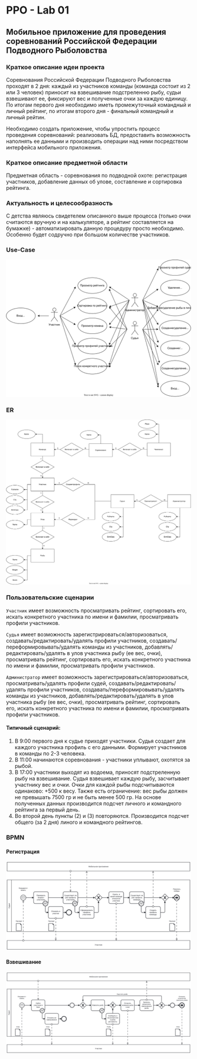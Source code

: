# PPO - Lab 01

## Мобильное приложение для проведения соревнований Российской Федерации Подводного Рыболовства

### Краткое описание идеи проекта  
Соревнования Российской Федерации Подводного Рыболовства проходят в 2 дня: каждый из участников команды (команда состоит из 2 или 3 человек) приносит на взвешивание подстреленню рыбу, судьи взвешивают ее, фиксируют вес и полученные очки за каждую единицу. По итогам первого дня необходимо иметь промежуточный командный и личный рейтинг, по итогам второго дня - финальный командный и личный рейтин.  

Необходимо создать приложение, чтобы упростить процесс проведения соревнований: реализовать БД, предоставить возможность наполнять ее данными и производить операции над ними посредством интерфейса мобильного приложения.  

### Краткое описание предметной области  
Предметная область - соревнования по подводной охоте: регистрация участников, добавление данных об улове, составление и сортировка рейтинга. 

### Актуальность и целесообразность  
С детства являюсь свидетелем описанного выше процесса (только очки считаются вручную и на калькуляторе, а рейтинг составляется на бумажке) - автоматизировать данную процедуру просто необходимо. Особенно будет содручно при большом количестве участников.

### Use-Case  

![UC](./lab01/UseCase.svg)

### ER 

![ER](./lab01/ER.svg)

### Пользовательские сценарии  

`Участник` имеет возможность просматривать рейтинг, сортировать его, искать конкретного участника по имени и фамилии, просматривать профили участников.  

`Судья` имеет возможность зарегистрироваться/авторизоваться, создавать/редактировать/удалять профили участников, создавать/переформировывать/удалять команды из участников, добавлять/редактировать/удалять в улов участника рыбу (ее вес, очки), просматривать рейтинг, сортировать его, искать конкретного участника по имени и фамилии, просматривать профили участников.  

`Администратор` имеет возможность зарегистрироваться/авторизоваться, просматривать/удалять профили судей, создавать/редактировать/удалять профили участников, создавать/переформировывать/удалять команды из участников, добавлять/редактировать/удалять в улов участника рыбу (ее вес, очки), просматривать рейтинг, сортировать его, искать конкретного участника по имени и фамилии, просматривать профили участников.  

#### Типичный сценарий:  
1. В 9:00 первого дня к судье приходят участники. Судья создает для каждого участника профиль с его данными. Формирует участников в команды по 2-3 человека.  
2. В 11:00 начинаются соревнования - участники уплывают, охотятся за рыбой.  
3. В 17:00 участники выходят из водоема, приносят подстреленную рыбу на взвешивание. Судья взвешивает каждую рыбу, засчитывает участнику вес и очки. Очки для каждой рыбы подсчитываются одинаково: +500 к весу. Также есть ограничение: вес рыбы должен не превышать 7500 гр и не быть менее 500 гр. На основе полученных данных производится подсчет личного и командного рейтинга за первый день. 
4. Во второй день пункты (2) и (3) повторяются. Производится подсчет общего (за 2 дня) линого и командного рейтингов.


### BPMN 

#### Регистрация  
![BPMN_registration](./lab01/registration.svg)

#### Взвешивание  
![BPMN_weighing](./lab01/weighing.svg)
